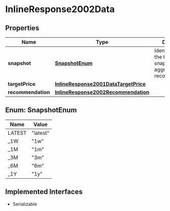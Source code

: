 

# InlineResponse2002Data


## Properties

Name | Type | Description | Notes
------------ | ------------- | ------------- | -------------
**snapshot** | [**SnapshotEnum**](#SnapshotEnum) | Identification of the historic snapshot for aggregated recommendations. |  [optional]
**targetPrice** | [**InlineResponse2001DataTargetPrice**](InlineResponse2001DataTargetPrice.md) |  |  [optional]
**recommendation** | [**InlineResponse2002Recommendation**](InlineResponse2002Recommendation.md) |  |  [optional]



## Enum: SnapshotEnum

Name | Value
---- | -----
LATEST | &quot;latest&quot;
_1W | &quot;1w&quot;
_1M | &quot;1m&quot;
_3M | &quot;3m&quot;
_6M | &quot;6m&quot;
_1Y | &quot;1y&quot;


## Implemented Interfaces

* Serializable



